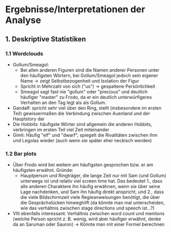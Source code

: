 # Ergebnisse/Interpretationen der Analyse

## 1. Deskriptive Statistiken

### 1.1 Wordclouds

* Gollum/Smeagol:
    * Bei allen anderen Figuren sind die Namen anderer Personen unter den häufigsten Wörtern, bei Gollum/Smeagol jedoch sein eigener Name -> zeigt Selbstbezogenheit und Isolation der Figur
    * Spricht in Mehrzahl von sich ("us") -> gespaltene Persönlichkeit
    * Smeagol sagt fast nie "gollum" oder "precious" und deutlich häufiger "master" zu Frodo, da er ein deutlich unterwürfigeres Verhalten an den Tag legt als als Gollum.
* Gandalf: spricht sehr viel über den Ring, stellt (insbesondere im ersten Teil) gewissermaßen die Verbindung zwischen Auenland und der Hauptstory dar
* Die Hobbits: häufigste Wörter sind allgemein die anderen Hobbits, verbringen im ersten Teil viel Zeit miteinander
* Gimli: Häufig "elf" und "dwarf", spiegelt die Rivalitäten zwischen ihm und Legolas wieder (auch wenn sie später eher neckisch werden)

### 1.2 Bar plots

* Über Frodo wird bei weitem am häufigsten gesprochen bzw. er am häufigsten erwähnt. Gründe:
    * Hauptperson und Ringträger, die lange Zeit nur mit Sam (und Gollum) unterwegs ist und relativ viel screen time hat. Das bedeutet 1., dass alle anderen Charaktere ihn häufig erwähnen, wenn sie über seine Lage nachdenken, und Sam ihn häufig direkt anspricht, und 2., dass die viele Bildschirmzeit viele Regieanweisungen benötigt, die über die Gesprächslücken hinweghilft (da könnte man mal unterscheiden, wie das verhältnis zwischen stage directions und speech ist...?)
* Vllt ebenfalls interessant: Verhältnis zwischen word count und mentions (welche Person spricht z. B. wenig, wird aber häufiger erwähnt, denke da an Saruman oder Sauron) -> Könnte man mit einer Formel berechnen
